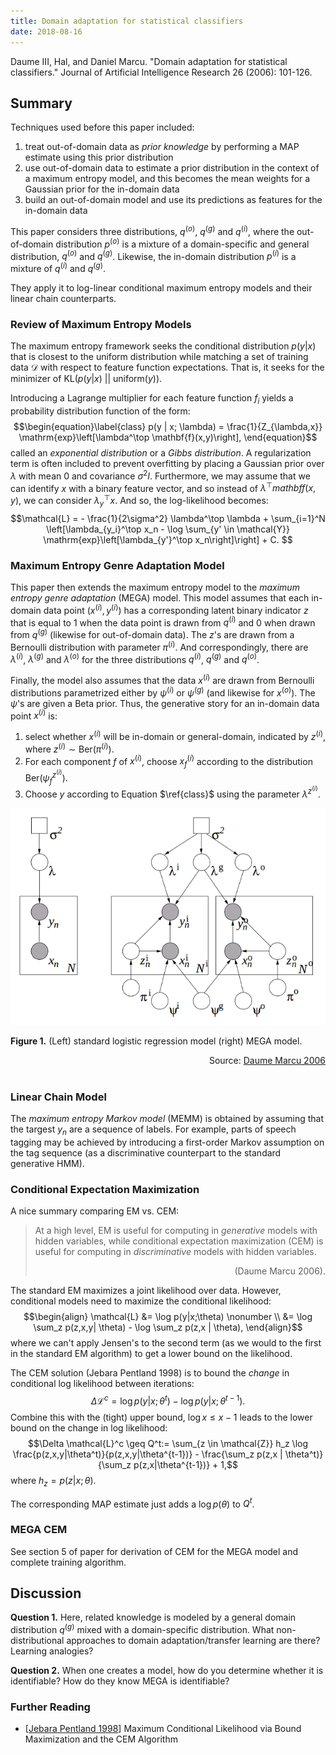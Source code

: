 ```yaml
---
title: Domain adaptation for statistical classifiers
date: 2018-08-16
---
```


Daume III, Hal, and Daniel Marcu. "Domain adaptation for statistical classifiers." Journal of Artificial Intelligence Research 26 (2006): 101-126.

## Summary

Techniques used before this paper included:

1. treat out-of-domain data as *prior knowledge* by performing a MAP
estimate using this prior distribution
2. use out-of-domain data to estimate a prior distribution in the
context of a maximum entropy model, and this becomes the mean weights
for a Gaussian prior for the in-domain data
3. build an out-of-domain model and use its predictions as features
for the in-domain data

This paper considers three distributions, $q^{(o)}$, $q^{(g)}$ and
$q^{(i)}$, where the out-of-domain distribution $p^{(o)}$ is a mixture
of a domain-specific and general distribution, $q^{(o)}$ and
$q^{(g)}$. Likewise, the in-domain distribution $p^{(i)}$ is a mixture
of $q^{(i)}$ and $q^{(g)}$.

They apply it to log-linear conditional maximum entropy models and
their linear chain counterparts.

### Review of Maximum Entropy Models

The maximum entropy framework seeks the conditional distribution $p(y
| x)$ that is closest to the uniform distribution while matching a set
of training data $\mathcal{D}$ with respect to feature function
expectations. That is, it seeks for the minimizer of $\mathrm{KL}\big(
p(y|x)\ \big|\big|\ \mathrm{uniform}(y)\big)$.

Introducing a Lagrange multiplier for each feature function $f_i$
yields a probability distribution function of the form:
$$\begin{equation}\label{class}
p(y | x; \lambda) = \frac{1}{Z_{\lambda,x}}
\mathrm{exp}\left[\lambda^\top \mathbf{f}(x,y)\right],
\end{equation}$$
called an *exponential distribution* or a *Gibbs
distribution*. A regularization term is often included to prevent
overfitting by placing a Gaussian prior over $\lambda$ with mean 0 and
covariance $\sigma^2I$. Furthermore, we may assume that we can
identify $x$ with a binary feature vector, and so instead of
$\lambda^\top mathbf{f}(x,y)$, we can consider $\lambda_y^\top x$. And
so, the log-likelihood becomes: 
$$\mathcal{L} = - \frac{1}{2\sigma^2} \lambda^\top \lambda +
\sum_{i=1}^N \left[\lambda_{y_i}^\top x_n - \log \sum_{y' \in
\mathcal{Y}} \mathrm{exp}\left[\lambda_{y'}^\top x_n\right]\right] + C.
$$

### Maximum Entropy Genre Adaptation Model

This paper then extends the maximum entropy model to the *maximum
entropy genre adaptation* (MEGA) model. This model assumes that each
in-domain data point $(x^{(i)},y^{(i)})$ has a corresponding latent
binary indicator $z$ that is equal to 1 when the data point is drawn
from $q^{(i)}$ and 0 when drawn from $q^{(g)}$ (likewise for
out-of-domain data). The $z$'s are drawn from a Bernoulli distribution
with parameter $\pi^{(i)}$. And correspondingly, there are
$\lambda^{(i)}$, $\lambda^{(g)}$ and $\lambda^{(o)}$ for the three
distributions $q^{(i)}$, $q^{(g)}$ and $q^{(o)}$.

Finally, the model also assumes that the data $x^{(i)}$ are drawn from
Bernoulli distributions parametrized either by $\psi^{(i)}$ or
$\psi^{(g)}$ (and likewise for $x^{(o)}$). The $\psi$'s are given a
Beta prior. Thus, the generative story for an in-domain data point
$x^{(i)}$ is:

1. select whether $x^{(i)}$ will be in-domain or general-domain,
indicated by $z^{(i)}$, where $z^{(i)} \sim \mathrm{Ber}(\pi^{(i)})$.
2. For each component $f$ of $x^{(i)}$, choose $x_f^{(i)}$ according
to the distribution $\mathrm{Ber}(\psi_f^{z^{(i)}})$.
3. Choose $y$ according to Equation $\ref{class}$ using the parameter
$\lambda^{z^{(i)}}$.

<div class="center puzzle-figure">
<img src="../files/daume-marcu-graphical-model.png" alt="graphical model"" />

**Figure 1.** (Left) standard logistic regression model (right) MEGA model.
<div align="right">Source: <a
href="https://arxiv.org/pdf/1109.6341.pdf">Daume Marcu 2006</a></div>
</div></br>  

### Linear Chain Model

The *maximum entropy Markov model* (MEMM) is obtained by assuming that
the targest $y_n$ are a sequence of labels. For example, parts of
speech tagging may be achieved by introducing a first-order Markov
assumption on the tag sequence (as a discriminative counterpart to the
standard generative HMM).

### Conditional Expectation Maximization

A nice summary comparing EM vs. CEM:

>At a high level, EM is useful for computing in *generative* models
>with hidden variables, while conditional expectation maximization
>(CEM) is useful for computing in *discriminative* models with hidden
>variables. 
><div align="right">(Daume Marcu 2006).</div>

The standard EM maximizes a joint likelihood over data. However,
conditional models need to maximize the conditional likelihood:
$$\begin{align}
\mathcal{L} &= \log p(y|x;\theta) \nonumber \\
&= \log \sum_z p(z,x,y| \theta) - \log \sum_z p(z,x | \theta),
\end{align}$$
where we can't apply Jensen's to the second term (as we would to the
first in the standard EM algorithm)  to get a lower bound on the
likelihood. 

The CEM solution (Jebara Pentland 1998) is to bound the *change* in
conditional log likelihood between iterations:
$$\Delta \mathcal{L}^c = \log p(y | x; \theta^t) - \log
p(y|x;\theta^{t-1}).$$ 
Combine this with the (tight) upper bound, $\log x \leq x - 1$ leads
to the lower bound on the change in log likelihood:
$$\Delta \mathcal{L}^c \geq Q^t:= \sum_{z \in \mathcal{Z}} h_z \log
\frac{p(z,x,y|\theta^t)}{p(z,x,y|\theta^{t-1})} - \frac{\sum_z p(z,x |
\theta^t)}{\sum_z p(z,x|\theta^{t-1})} + 1,$$
where $h_z = p(z | x; \theta)$.

The corresponding MAP estimate just adds a $\log p(\theta)$ to $Q^t$.

### MEGA CEM

See section 5 of paper for derivation of CEM for the MEGA model and
complete training algorithm. 

## Discussion

**Question 1.** Here, related knowledge is modeled by a general domain
  distribution $q^{(g)}$ mixed with a domain-specific
  distribution. What non-distributional approaches to domain
  adaptation/transfer learning are there? Learning analogies?

**Question 2.** When one creates a model, how do you determine whether
  it is identifiable? How do they know MEGA is identifiable? 

### Further Reading

- [[Jebara Pentland 1998](http://papers.nips.cc/paper/1537-maximum-conditional-likelihood-via-bound-maximization-and-the-cem-algorithm.pdf)] Maximum Conditional Likelihood via Bound Maximization and the CEM Algorithm 